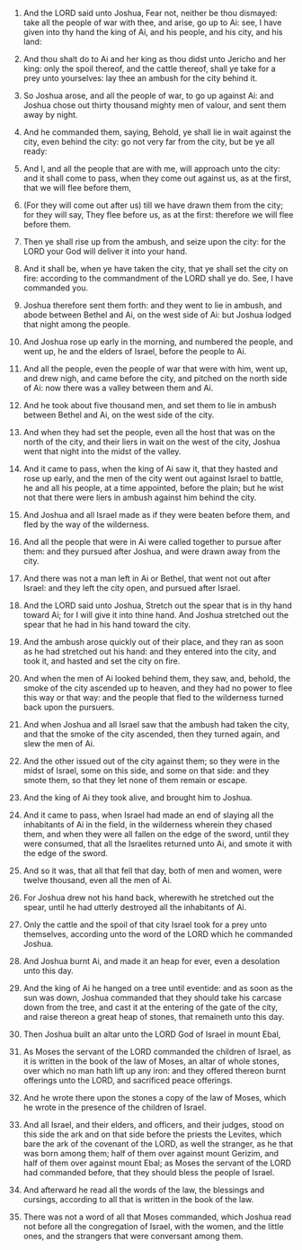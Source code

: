 1. And the LORD said unto Joshua, Fear not, neither be thou dismayed:
take all the people of war with thee, and arise, go up to Ai: see, I
have given into thy hand the king of Ai, and his people, and his city,
and his land:

2. And thou shalt do to Ai and her king as thou didst
unto Jericho and her king: only the spoil thereof, and the cattle
thereof, shall ye take for a prey unto yourselves: lay thee an ambush
for the city behind it.

3. So Joshua arose, and all the people of war, to go up against Ai:
and Joshua chose out thirty thousand mighty men of valour, and sent
them away by night.

4. And he commanded them, saying, Behold, ye shall lie in wait
against the city, even behind the city: go not very far from the city,
but be ye all ready:

5. And I, and all the people that are with me,
will approach unto the city: and it shall come to pass, when they come
out against us, as at the first, that we will flee before them,

6. (For they will come out after us) till we have drawn them from the
city; for they will say, They flee before us, as at the first:
therefore we will flee before them.

7. Then ye shall rise up from the ambush, and seize upon the city:
for the LORD your God will deliver it into your hand.

8. And it shall be, when ye have taken the city, that ye shall set
the city on fire: according to the commandment of the LORD shall ye
do. See, I have commanded you.

9. Joshua therefore sent them forth: and they went to lie in ambush,
and abode between Bethel and Ai, on the west side of Ai: but Joshua
lodged that night among the people.

10. And Joshua rose up early in the morning, and numbered the people,
and went up, he and the elders of Israel, before the people to Ai.

11. And all the people, even the people of war that were with him,
went up, and drew nigh, and came before the city, and pitched on the
north side of Ai: now there was a valley between them and Ai.

12. And he took about five thousand men, and set them to lie in
ambush between Bethel and Ai, on the west side of the city.

13. And when they had set the people, even all the host that was on
the north of the city, and their liers in wait on the west of the
city, Joshua went that night into the midst of the valley.

14. And it came to pass, when the king of Ai saw it, that they hasted
and rose up early, and the men of the city went out against Israel to
battle, he and all his people, at a time appointed, before the plain;
but he wist not that there were liers in ambush against him behind the
city.

15. And Joshua and all Israel made as if they were beaten before
them, and fled by the way of the wilderness.

16. And all the people that were in Ai were called together to pursue
after them: and they pursued after Joshua, and were drawn away from
the city.

17. And there was not a man left in Ai or Bethel, that went not out
after Israel: and they left the city open, and pursued after Israel.

18. And the LORD said unto Joshua, Stretch out the spear that is in
thy hand toward Ai; for I will give it into thine hand. And Joshua
stretched out the spear that he had in his hand toward the city.

19. And the ambush arose quickly out of their place, and they ran as
soon as he had stretched out his hand: and they entered into the city,
and took it, and hasted and set the city on fire.

20. And when the men of Ai looked behind them, they saw, and, behold,
the smoke of the city ascended up to heaven, and they had no power to
flee this way or that way: and the people that fled to the wilderness
turned back upon the pursuers.

21. And when Joshua and all Israel saw that the ambush had taken the
city, and that the smoke of the city ascended, then they turned again,
and slew the men of Ai.

22. And the other issued out of the city against them; so they were
in the midst of Israel, some on this side, and some on that side: and
they smote them, so that they let none of them remain or escape.

23. And the king of Ai they took alive, and brought him to Joshua.

24. And it came to pass, when Israel had made an end of slaying all
the inhabitants of Ai in the field, in the wilderness wherein they
chased them, and when they were all fallen on the edge of the sword,
until they were consumed, that all the Israelites returned unto Ai,
and smote it with the edge of the sword.

25. And so it was, that all that fell that day, both of men and
women, were twelve thousand, even all the men of Ai.

26. For Joshua drew not his hand back, wherewith he stretched out the
spear, until he had utterly destroyed all the inhabitants of Ai.

27. Only the cattle and the spoil of that city Israel took for a prey
unto themselves, according unto the word of the LORD which he
commanded Joshua.

28. And Joshua burnt Ai, and made it an heap for ever, even a
desolation unto this day.

29. And the king of Ai he hanged on a tree until eventide: and as
soon as the sun was down, Joshua commanded that they should take his
carcase down from the tree, and cast it at the entering of the gate of
the city, and raise thereon a great heap of stones, that remaineth
unto this day.

30. Then Joshua built an altar unto the LORD God of Israel in mount
Ebal,

31. As Moses the servant of the LORD commanded the children of
Israel, as it is written in the book of the law of Moses, an altar of
whole stones, over which no man hath lift up any iron: and they
offered thereon burnt offerings unto the LORD, and sacrificed peace
offerings.

32. And he wrote there upon the stones a copy of the law of Moses,
which he wrote in the presence of the children of Israel.

33. And all Israel, and their elders, and officers, and their judges,
stood on this side the ark and on that side before the priests the
Levites, which bare the ark of the covenant of the LORD, as well the
stranger, as he that was born among them; half of them over against
mount Gerizim, and half of them over against mount Ebal; as Moses the
servant of the LORD had commanded before, that they should bless the
people of Israel.

34. And afterward he read all the words of the law, the blessings and
cursings, according to all that is written in the book of the law.

35. There was not a word of all that Moses commanded, which Joshua
read not before all the congregation of Israel, with the women, and
the little ones, and the strangers that were conversant among them.